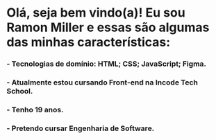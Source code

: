 # Olá, seja bem vindo(a)! Eu sou Ramon Miller e essas são algumas das minhas características:
### - Tecnologias de domínio: HTML; CSS; JavaScript; Figma.
### - Atualmente estou cursando Front-end na Incode Tech School.
### - Tenho 19 anos.
### - Pretendo cursar Engenharia de Software.
